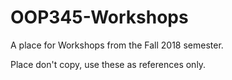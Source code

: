 # OOP345-Workshops
A place for Workshops from the Fall 2018 semester.

Place don't copy, use these as references only.
